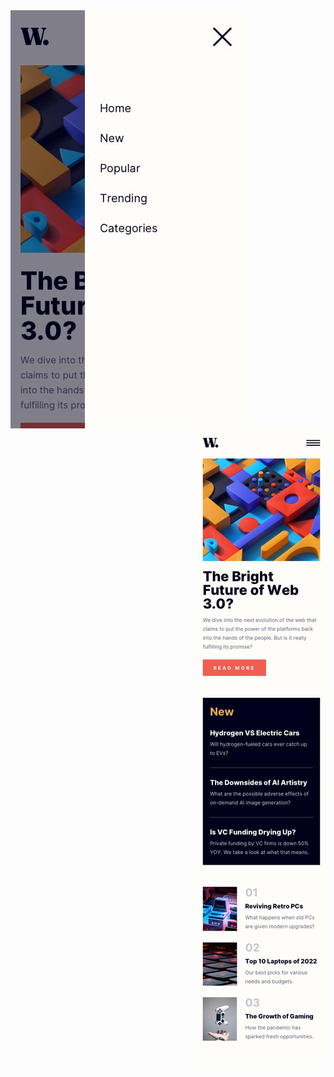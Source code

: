 
<img align="left" src="./design/mobile-menu.jpg">
<img align="right" src="./design/mobile-design.jpg">
